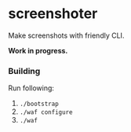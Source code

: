 screenshoter
============

Make screenshots with friendly CLI.

**Work in progress.**

### Building

Run following:

1. `./bootstrap`
2. `./waf configure`
3. `./waf`
